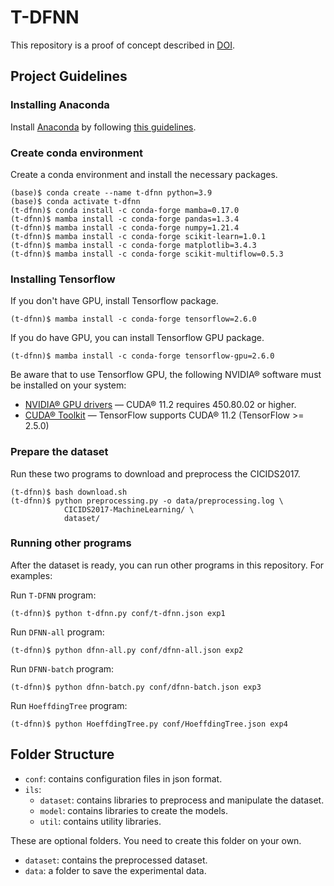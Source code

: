 
# T-DFNN

This repository is a proof of concept described in [DOI](https://github.com/datanduth/t-dfnn).

## Project Guidelines

### Installing Anaconda
Install [Anaconda](https://www.anaconda.com/) by following [this guidelines](https://docs.anaconda.com/anaconda/install/). 

### Create conda environment

Create a conda environment and install the necessary packages.

    (base)$ conda create --name t-dfnn python=3.9
    (base)$ conda activate t-dfnn
    (t-dfnn)$ conda install -c conda-forge mamba=0.17.0
    (t-dfnn)$ mamba install -c conda-forge pandas=1.3.4
    (t-dfnn)$ mamba install -c conda-forge numpy=1.21.4
    (t-dfnn)$ mamba install -c conda-forge scikit-learn=1.0.1
    (t-dfnn)$ mamba install -c conda-forge matplotlib=3.4.3
    (t-dfnn)$ mamba install -c conda-forge scikit-multiflow=0.5.3
    
### Installing Tensorflow

If you don't have GPU, install Tensorflow package.

    (t-dfnn)$ mamba install -c conda-forge tensorflow=2.6.0

If you do have GPU, you can install Tensorflow GPU package.

    (t-dfnn)$ mamba install -c conda-forge tensorflow-gpu=2.6.0
    
Be aware that to use Tensorflow GPU, the following NVIDIA® software must be installed on your system:

-   [NVIDIA® GPU drivers](https://www.nvidia.com/drivers) — CUDA® 11.2 requires 450.80.02 or higher.
-   [CUDA® Toolkit](https://developer.nvidia.com/cuda-toolkit-archive) — TensorFlow supports CUDA® 11.2 (TensorFlow >= 2.5.0) 

### Prepare the dataset

Run these two programs to download and preprocess the CICIDS2017.

    (t-dfnn)$ bash download.sh
    (t-dfnn)$ python preprocessing.py -o data/preprocessing.log \
			    CICIDS2017-MachineLearning/ \
			    dataset/

### Running other programs

After the dataset is ready, you can run other programs in this repository. For examples:

Run `T-DFNN` program:

    (t-dfnn)$ python t-dfnn.py conf/t-dfnn.json exp1

Run `DFNN-all` program:

    (t-dfnn)$ python dfnn-all.py conf/dfnn-all.json exp2

Run `DFNN-batch` program:

    (t-dfnn)$ python dfnn-batch.py conf/dfnn-batch.json exp3

Run `HoeffdingTree` program:

    (t-dfnn)$ python HoeffdingTree.py conf/HoeffdingTree.json exp4
 

## Folder Structure 

 - `conf`: contains configuration files in json format.
 - `ils`:
	 - `dataset`: contains libraries to preprocess and manipulate the dataset.
	 - `model`: contains libraries to create the models.
	 - `util`: contains utility libraries.

These are optional folders. You need to create this folder on your own.
- `dataset`: contains the preprocessed dataset. 
- `data`: a folder to save the experimental data.
